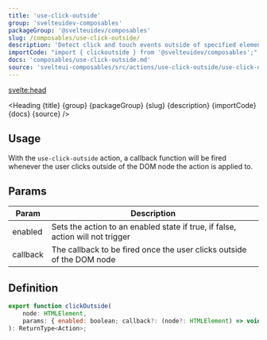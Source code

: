```yaml
---
title: 'use-click-outside'
group: 'svelteuidev-composables'
packageGroup: '@svelteuidev/composables'
slug: /composables/use-click-outside/
description: 'Detect click and touch events outside of specified element'
importCode: "import { clickoutside } from '@svelteuidev/composables';"
docs: 'composables/use-click-outside.md'
source: 'svelteui-composables/src/actions/use-click-outside/use-click-outside.ts'
---
```


<script lang='ts'>
	import { Demo, ComposableDemos } from '@svelteuidev/demos';
	import { Heading } from "$lib/components";
	import { base } from '$app/paths';
</script>

<svelte:head>
  <title>{title} - SvelteUI</title>
</svelte:head>

<Heading {title} {group} {packageGroup} {slug} {description} {importCode} {docs} {source} />

## Usage

With the `use-click-outside` action, a callback function will be fired whenever the user clicks outside of the DOM node the action is applied to.

<Demo demo={ComposableDemos.useClickOutsideDemo.usage} />

## Params

| Param    | Description                                                                    |
| -------- | ------------------------------------------------------------------------------ |
| enabled  | Sets the action to an enabled state if true, if false, action will not trigger |
| callback | The callback to be fired once the user clicks outside of the DOM node          |

## Definition

```js
export function clickOutside(
	node: HTMLElement,
	params: { enabled: boolean; callback?: (node?: HTMLElement) => void }
): ReturnType<Action>;
```
